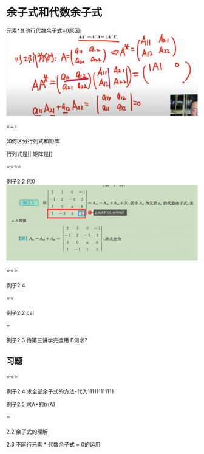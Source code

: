 # 余子式和代数余子式

元素*其他行代数余子式=0原因:![元素*其他行代数余子式=0原因](https://raw.githubusercontent.com/Logible/Image/main/note_image/20221007111407.png)

⭐=⭐

如何区分行列式和矩阵

行列式是||,矩阵是[]

⭐⭐⭐⭐

例子2.2 代0![20221018112144](https://raw.githubusercontent.com/Logible/Image/main/note_image/20221018112144.png)

⭐⭐⭐

例子2.4

⭐⭐

例子2.2 cal

⭐

例子2.3 待第三讲学完运用 B何求?

## 习题

⭐⭐⭐

例子2.4 求全部余子式的方法-代入111111111111

例子2.5 求A*的tr(A)

⭐

2.2 余子式的理解

2.3 不同行元素 * 代数余子式 = 0的运用
